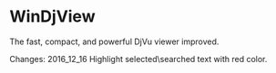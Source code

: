 # WinDjView
The fast, compact, and powerful DjVu viewer improved.

Changes:
2016_12_16
Highlight selected\searched text with red color.
